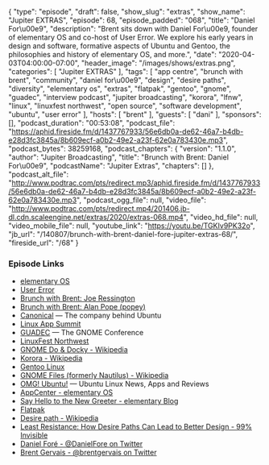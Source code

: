{
  "type": "episode",
  "draft": false,
  "show_slug": "extras",
  "show_name": "Jupiter EXTRAS",
  "episode": 68,
  "episode_padded": "068",
  "title": "Daniel For\u00e9",
  "description": "Brent sits down with Daniel For\u00e9, founder of elementary OS and co-host of User Error. We explore his early years in design and software, formative aspects of Ubuntu and Gentoo, the philosophies and history of elementary OS, and more.",
  "date": "2020-04-03T04:00:00-07:00",
  "header_image": "/images/shows/extras.png",
  "categories": [
    "Jupiter EXTRAS"
  ],
  "tags": [
    "app centre",
    "brunch with brent",
    "community",
    "daniel for\u00e9",
    "design",
    "desire paths",
    "diversity",
    "elementary os",
    "extras",
    "flatpak",
    "gentoo",
    "gnome",
    "guadec",
    "interview podcast",
    "jupiter broadcasting",
    "korora",
    "lfnw",
    "linux",
    "linuxfest northwest",
    "open source",
    "software development",
    "ubuntu",
    "user error"
  ],
  "hosts": [
    "brent"
  ],
  "guests": [
    "dani"
  ],
  "sponsors": [],
  "podcast_duration": "00:53:08",
  "podcast_file": "https://aphid.fireside.fm/d/1437767933/56e6db0a-de62-46a7-b4db-e28d3fc3845a/8b609ecf-a0b2-49e2-a23f-62e0a783430e.mp3",
  "podcast_bytes": 38259168,
  "podcast_chapters": {
    "version": "1.1.0",
    "author": "Jupiter Broadcasting",
    "title": "Brunch with Brent: Daniel For\u00e9",
    "podcastName": "Jupiter Extras",
    "chapters": []
  },
  "podcast_alt_file": "http://www.podtrac.com/pts/redirect.mp3/aphid.fireside.fm/d/1437767933/56e6db0a-de62-46a7-b4db-e28d3fc3845a/8b609ecf-a0b2-49e2-a23f-62e0a783430e.mp3",
  "podcast_ogg_file": null,
  "video_file": "http://www.podtrac.com/pts/redirect.mp4/201406.jb-dl.cdn.scaleengine.net/extras/2020/extras-068.mp4",
  "video_hd_file": null,
  "video_mobile_file": null,
  "youtube_link": "https://youtu.be/TGKIv9PK32o",
  "jb_url": "/140807/brunch-with-brent-daniel-fore-jupiter-extras-68/",
  "fireside_url": "/68"
}


### Episode Links

  * [elementary OS](https://elementary.io/ "elementary OS")
  * [User Error](https://error.show/ "User Error")
  * [Brunch with Brent: Joe Ressington](https://extras.show/44 "Brunch with Brent: Joe Ressington")
  * [Brunch with Brent: Alan Pope (popey)](https://extras.show/38 "Brunch with Brent: Alan Pope \(popey\)")
  * [Canonical](https://canonical.com/ "Canonical") — The company behind Ubuntu
  * [Linux App Summit](https://linuxappsummit.org "Linux App Summit")
  * [GUADEC](https://events.gnome.org/event/1/ "GUADEC") — The GNOME Conference
  * [LinuxFest Northwest](https://linuxfestnorthwest.org/ "LinuxFest Northwest")
  * [GNOME Do & Docky - Wikipedia](https://en.wikipedia.org/wiki/GNOME_Do "GNOME Do & Docky - Wikipedia")
  * [Korora - Wikipedia](https://en.wikipedia.org/wiki/Korora_\(operating_system\) "Korora - Wikipedia")
  * [Gentoo Linux](https://www.gentoo.org/ "Gentoo Linux")
  * [GNOME Files (formerly Nautilus) - Wikipedia](https://en.wikipedia.org/wiki/GNOME_Files "GNOME Files \(formerly Nautilus\) - Wikipedia")
  * [OMG! Ubuntu!](https://www.omgubuntu.co.uk/ "OMG! Ubuntu!") — Ubuntu Linux News, Apps and Reviews
  * [AppCenter - elementary OS](https://appcenter.elementary.io/ "AppCenter - elementary OS")
  * [Say Hello to the New Greeter - elementary Blog](https://blog.elementary.io/say-hello-to-the-new-greeter/ "Say Hello to the New Greeter - elementary Blog")
  * [Flatpak](https://www.flatpak.org/ "Flatpak")
  * [Desire path - Wikipedia](https://en.wikipedia.org/wiki/Desire_path "Desire path - Wikipedia")
  * [Least Resistance: How Desire Paths Can Lead to Better Design - 99% Invisible](https://99percentinvisible.org/article/least-resistance-desire-paths-can-lead-better-design/ "Least Resistance: How Desire Paths Can Lead to Better Design - 99% Invisible")
  * [Daniel Foré - @DanielFore on Twitter](https://twitter.com/DanielFore "Daniel Foré - @DanielFore on Twitter")
  * [Brent Gervais - @brentgervais on Twitter](https://twitter.com/brentgervais "Brent Gervais - @brentgervais on Twitter")


